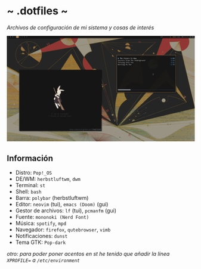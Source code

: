 # ~ .dotfiles ~
*Archivos de configuración de mi sistema y cosas de interés*

![](showcase.png)

## Información
- Distro: `Pop!_OS`
- DE/WM: `herbstluftwm`, `dwm`
- Terminal: `st`
- Shell: `bash`
- Barra: `polybar` (herbstluftwm)
- Editor: `neovim` (tui), `emacs (Doom)` (gui)
- Gestor de archivos: `lf` (tui), `pcmanfm` (gui)
- Fuente: `mononoki (Nerd Font)`
- Música: `spotify`, `mpd`
- Navegador: `firefox`, `qutebrowser`, `vimb`
- Notificaciones: `dunst`
- Tema GTK: `Pop-dark`

*otro: para poder poner acentos en st he tenido que añadir la línea `XPROFILE=` a `/etc/environment`*
